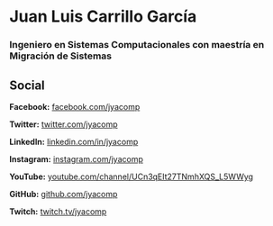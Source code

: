 # Juan Luis Carrillo García
### Ingeniero en Sistemas Computacionales con maestría en Migración de Sistemas

## Social
**Facebook:** [facebook.com/jyacomp](facebook.com/jyacomp)

**Twitter:** [twitter.com/jyacomp](twitter.com/jyacomp)

**LinkedIn:** [linkedin.com/in/jyacomp](linkedin.com/in/jyacomp)

**Instagram:** [instagram.com/jyacomp](instagram.com/jyacomp)

**YouTube:** [youtube.com/channel/UCn3qEIt27TNmhXQS_L5WWyg](youtube.com/channel/UCn3qEIt27TNmhXQS_L5WWyg)

**GitHub:** [github.com/jyacomp](github.com/jyacomp)

**Twitch:** [twitch.tv/jyacomp](twitch.tv/jyacomp)
